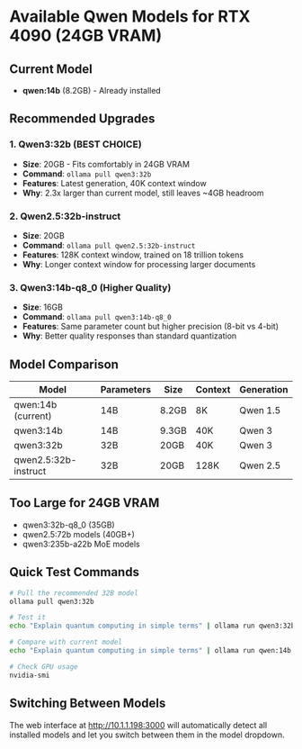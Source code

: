 # Available Qwen Models for RTX 4090 (24GB VRAM)

## Current Model
- **qwen:14b** (8.2GB) - Already installed

## Recommended Upgrades

### 1. Qwen3:32b (BEST CHOICE)
- **Size**: 20GB - Fits comfortably in 24GB VRAM
- **Command**: `ollama pull qwen3:32b`
- **Features**: Latest generation, 40K context window
- **Why**: 2.3x larger than current model, still leaves ~4GB headroom

### 2. Qwen2.5:32b-instruct
- **Size**: 20GB
- **Command**: `ollama pull qwen2.5:32b-instruct`
- **Features**: 128K context window, trained on 18 trillion tokens
- **Why**: Longer context window for processing larger documents

### 3. Qwen3:14b-q8_0 (Higher Quality)
- **Size**: 16GB
- **Command**: `ollama pull qwen3:14b-q8_0`
- **Features**: Same parameter count but higher precision (8-bit vs 4-bit)
- **Why**: Better quality responses than standard quantization

## Model Comparison

| Model | Parameters | Size | Context | Generation |
|-------|------------|------|---------|------------|
| qwen:14b (current) | 14B | 8.2GB | 8K | Qwen 1.5 |
| qwen3:14b | 14B | 9.3GB | 40K | Qwen 3 |
| qwen3:32b | 32B | 20GB | 40K | Qwen 3 |
| qwen2.5:32b-instruct | 32B | 20GB | 128K | Qwen 2.5 |

## Too Large for 24GB VRAM
- qwen3:32b-q8_0 (35GB)
- qwen2.5:72b models (40GB+)
- qwen3:235b-a22b MoE models

## Quick Test Commands

```bash
# Pull the recommended 32B model
ollama pull qwen3:32b

# Test it
echo "Explain quantum computing in simple terms" | ollama run qwen3:32b

# Compare with current model
echo "Explain quantum computing in simple terms" | ollama run qwen:14b

# Check GPU usage
nvidia-smi
```

## Switching Between Models

The web interface at http://10.1.1.198:3000 will automatically detect all installed models and let you switch between them in the model dropdown.